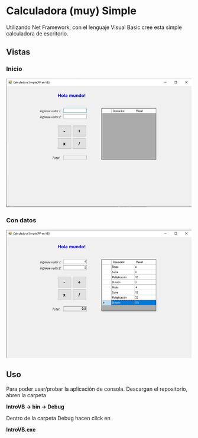 # Calculadora (muy) Simple

Utilizando Net Framework, con el lenguaje Visual Basic cree esta simple calculadora de escritorio.

## Vistas

### Inicio 
![Inicio](vista/inicio.jpg)

### Con datos
![Datos](vista/segunda.jpg)


## Uso
Para poder usar/probar la aplicación de consola. Descargan el repositorio, abren la carpeta

**IntroVB -> bin -> Debug**

Dentro de la carpeta Debug hacen click en 

**IntroVB.exe**
